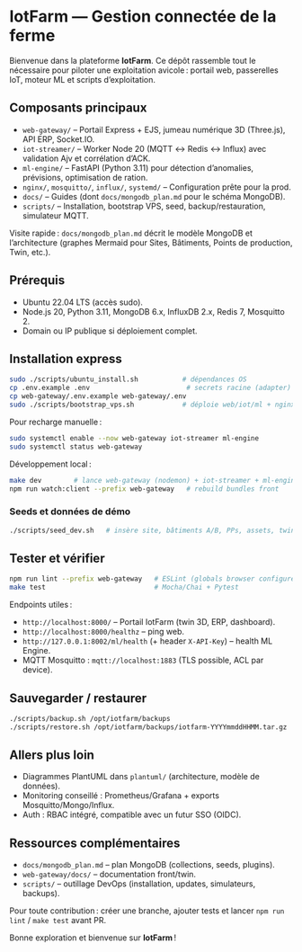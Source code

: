 # IotFarm — Gestion connectée de la ferme

Bienvenue dans la plateforme **IotFarm**. Ce dépôt rassemble tout le nécessaire pour piloter une exploitation avicole : portail web, passerelles IoT, moteur ML et scripts d’exploitation.

## Composants principaux

- `web-gateway/` – Portail Express + EJS, jumeau numérique 3D (Three.js), API ERP, Socket.IO.
- `iot-streamer/` – Worker Node 20 (MQTT ↔ Redis ↔ Influx) avec validation Ajv et corrélation d’ACK.
- `ml-engine/` – FastAPI (Python 3.11) pour détection d’anomalies, prévisions, optimisation de ration.
- `nginx/`, `mosquitto/`, `influx/`, `systemd/` – Configuration prête pour la prod.
- `docs/` – Guides (dont `docs/mongodb_plan.md` pour le schéma MongoDB).
- `scripts/` – Installation, bootstrap VPS, seed, backup/restauration, simulateur MQTT.

Visite rapide : `docs/mongodb_plan.md` décrit le modèle MongoDB et l’architecture (graphes Mermaid pour Sites, Bâtiments, Points de production, Twin, etc.).

## Prérequis

- Ubuntu 22.04 LTS (accès sudo).
- Node.js 20, Python 3.11, MongoDB 6.x, InfluxDB 2.x, Redis 7, Mosquitto 2.
- Domain ou IP publique si déploiement complet.

## Installation express

```bash
sudo ./scripts/ubuntu_install.sh           # dépendances OS
cp .env.example .env                        # secrets racine (adapter)
cp web-gateway/.env.example web-gateway/.env
sudo ./scripts/bootstrap_vps.sh            # déploie web/iot/ml + nginx + systemd
```

Pour recharge manuelle :

```bash
sudo systemctl enable --now web-gateway iot-streamer ml-engine
sudo systemctl status web-gateway
```

Développement local :

```bash
make dev        # lance web-gateway (nodemon) + iot-streamer + ml-engine
npm run watch:client --prefix web-gateway   # rebuild bundles front
```

### Seeds et données de démo

```bash
./scripts/seed_dev.sh   # insère site, bâtiments A/B, PPs, assets, twin de base
```

## Tester et vérifier

```bash
npm run lint --prefix web-gateway   # ESLint (globals browser configurées)
make test                           # Mocha/Chai + Pytest
```

Endpoints utiles :

- `http://localhost:8000/` – Portail IotFarm (twin 3D, ERP, dashboard).
- `http://localhost:8000/healthz` – ping web.
- `http://127.0.0.1:8002/ml/health` (+ header `X-API-Key`) – health ML Engine.
- MQTT Mosquitto : `mqtt://localhost:1883` (TLS possible, ACL par device).

## Sauvegarder / restaurer

```bash
./scripts/backup.sh /opt/iotfarm/backups
./scripts/restore.sh /opt/iotfarm/backups/iotfarm-YYYYmmddHHMM.tar.gz
```

## Allers plus loin

- Diagrammes PlantUML dans `plantuml/` (architecture, modèle de données).
- Monitoring conseillé : Prometheus/Grafana + exports Mosquitto/Mongo/Influx.
- Auth : RBAC intégré, compatible avec un futur SSO (OIDC).

## Ressources complémentaires

- `docs/mongodb_plan.md` – plan MongoDB (collections, seeds, plugins).
- `web-gateway/docs/` – documentation front/twin.
- `scripts/` – outillage DevOps (installation, updates, simulateurs, backups).

Pour toute contribution : créer une branche, ajouter tests et lancer `npm run lint` / `make test` avant PR.

Bonne exploration et bienvenue sur **IotFarm** !
